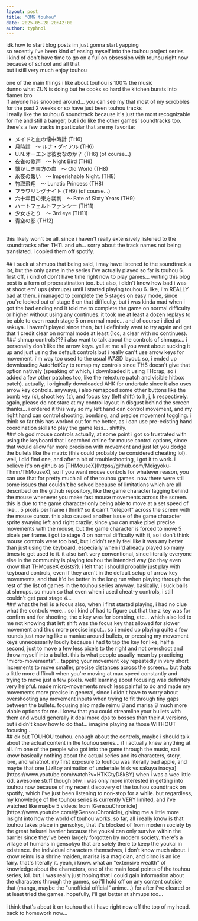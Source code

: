```yaml
---
layout: post
title: "OMG touhou"
date: 2025-05-28 20:42:00
author: typhnol
---
```

idk how to start blog posts im just gonna start yapping
<br>
so recently i've been kind of easing myself into the touhou project series
<br>
i kind of don't have time to go on a full on obsession with touhou right now because of school and all that
<br>
but i still very much enjoy touhou
<br>
<br>
one of the main things i like about touhou is 100% the music
<br>
dunno what ZUN is doing but he cooks so hard the kitchen bursts into flames bro
<br>
if anyone has snooped around... you can see my that most of my scrobbles for the past 2 weeks or so have just been touhou tracks
<br>
i really like the touhou 6 soundtrack because it's just the most recognizable for me and still a banger, but i do like the other games' soundtracks too. there's a few tracks in particular that are my favorite:
<br>
- メイドと血の懐中時計 (TH6)
- 月時計　～ ルナ・ダイアル (TH6)
- U.N.オーエンは彼女なのか？ (TH6) (of course...)
- 夜雀の歌声　～ Night Bird (TH8)
- 懐かしき東方の血　～ Old World (TH8)
- 永夜の報い　～ Imperishable Night. (TH8)
- 竹取飛翔　～ Lunatic Princess (TH8)
- フラワリングナイト (TH9) (of course...)
- 六十年目の東方裁判　～ Fate of Sixty Years (TH9)
- ハートフェルトファンシー (TH11)
- 少女さとり　～ 3rd eye (TH11)
- 青空の影 (TH12)

<br>
this likely won't be all, since i haven't really extensively listened to the soundtracks after TH11. and uh... sorry about the track names not being translated. i copied them off spotify.
<br>
<br>
## i suck at shmups
that being said, i may have listened to the soundtrack a lot, but the only game in the series i've actually played so far is touhou 6. first off, i kind of don't have time right now to play games... writing this blog post is a form of procrastination too. but also, i didn't know how bad i was at shoot em' ups (shmups) until i started playing touhou 6. like, i'm REALLY bad at them. i managed to complete the 5 stages on easy mode, since you're locked out of stage 6 on that difficulty, but i was kinda mad when i got the bad ending and it told me to complete the game on normal difficulty or higher without using any continues. it took me at least a dozen replays to be able to even reach stage 5 on normal mode... and of course i died at sakuya. i haven't played since then, but i definitely want to try again and get that 1 credit clear on normal mode at least (1cc, a clear with no continues).
<br>
### shmup controls???
i also want to talk about the controls of shmups... i personally don't like the arrow keys. yell at me all you want about sucking it up and just using the default controls but i really can't use arrow keys for movement. i'm way too used to the usual WASD layout. so, i ended up downloading AutoHotKey to remap my controls since TH6 doesn't give that option natively (speaking of which, i downloaded it using THcrap, so i added a few other patches too, like the retexture patch and visible hitbox patch). actually, i originally downloaded AHK for undertale since it also uses arrow key controls. anyways, i also remapped some other buttons like the bomb key (x), shoot key (z), and focus key (left shift) to h, j, k respectively. again, please do not stare at my control layout in disgust behind the screen thanks... i ordered it this way so my left hand can control movement, and my right hand can control shooting, bombing, and precise movement toggling. i think so far this has worked out for me better, as i can use pre-existing hand coordination skills to play the game less... shittily. 
<br>
### oh god mouse controls
actually, at some point i got so frustrated with using the keyboard that i searched online for mouse control options, since that would allow far more precision with movement and just let you dodge the bullets like the matrix (this could probably be considered cheating lol). well, i did find one, and after a bit of troubleshooting, i got it to work. i believe it's on github as [THMouseX](https://github.com/Meigyoku-Thmn/ThMouseX), so if you want mouse controls for whatever reason, you can use that for pretty much all of the touhou games. now there were still some issues that couldn't be solved because of limitations which are all described on the github repository, like the game character lagging behind the mouse whenever you make fast mouse movements across the screen. this is due to the game character only being able to move at a set speed of like... 5 pixels per frame i think? so it can't "teleport" across the screen with the mouse cursor. this also caused another issue of the game character sprite swaying left and right crazily, since you can make pixel precise movements with the mouse, but the game character is forced to move 5 pixels per frame. i got to stage 4 on normal difficulty with it, so i don't think mouse controls were too bad, but i didn't really feel like it was any better than just using the keyboard, especially when i'd already played so many times to get used to it. it also isn't very conventional, since literally everyone else in the community is playing touhou the intended way (do they even know that THMouseX exists?). i felt that i should probably just play with keyboard controls, even if they aren't in the default setup of arrow key movements, and that it'd be better in the long run when playing through the rest of the list of games in the touhou series anyway. basically, i suck balls at shmups. so much so that even when i used cheat-y controls, i still couldn't get past stage 4...
<br>
### what the hell is a focus
also, when i first started playing, i had no clue what the controls were... so i kind of had to figure out that the z key was for confirm and for shooting, the x key was for bombing, etc... which also led to me not knowing that left shift was the focus key that allowed for slower movement and thus more precise input... so i ended up playing quite a few rounds just moving like a maniac around bullets, or pressing my movement keys unnecessarily loudly because i had to tap the key for like, half a second, just to move a few less pixels to the right and not overshoot and throw myself into a bullet. this is what people usually mean by practicing "micro-movements"... tapping your movement key repeatedly in very short increments to move smaller, precise distances across the screen... but thats a little more difficult when you're moving at max speed constantly and trying to move just a few pixels. well! learning about focusing was definitely very helpful. made micro-movements much less painful to do and made my movements more precise in general, since i didn't have to worry about overshooting any movement inputs when trying to fit through tiny gaps between the bullets. focusing also made reimu B and marisa B much more viable options for me. i knew that you could streamline your bullets with them and would generally it deal more dps to bosses than their A versions, but i didn't know how to do that... imagine playing as those WITHOUT focusing...
<br>
## ok but TOUHOU touhou.
enough about the controls, maybe i should talk about the actual content in the touhou series... if i actually knew anything at all. i'm one of the people who got into the game through the music, so i know basically nothing about the actual series and its characters, story, lore, and whatnot. my first exposure to touhou was literally bad apple, and maybe that one [JzBoy animation of undertale frisk vs sakuya inaoya](https://www.youtube.com/watch?v=HTKCtyD8kBY) when i was a wee little kid. awesome stuff though btw. i was only more interested in getting into touhou now because of my recent discovery of the touhou soundtrack on spotify, which i've just been listening to non-stop for a while. but regardless, my knowledge of the touhou series is currently VERY limited, and i've watched like maybe 5 videos from [GensouChronicle](https://www.youtube.com/@GensouChronicle), giving me a little more insight into how the world of touhou works. so far, all i really know is that touhou takes place in gensokyo, that it's blocked of from modern society by the great hakurei barrier because the youkai can only survive within the barrier since they've been largely forgotten by modern society. there's a village of humans in gensokyo that are solely there to keep the youkai in existence. the individual characters themselves, i don't know much about. i know reimu is a shrine maiden, marisa is a magician, and cirno is an ice fairy. that's literally it. yeah, i know. what an "extensive wealth" of knowledge about the characters, one of the main focal points of the touhou series, lol. but, i was really just hoping that i could gain information about the characters through the games, so i'll hold off on any content outside that (manga, maybe the "unofficial official" anime...) for after i've cleared or at least tried the games. hopefully, i'll get better at shmups too...
<br>
<br>
i think that's about it on touhou that i have right now off the top of my head. back to homework now...